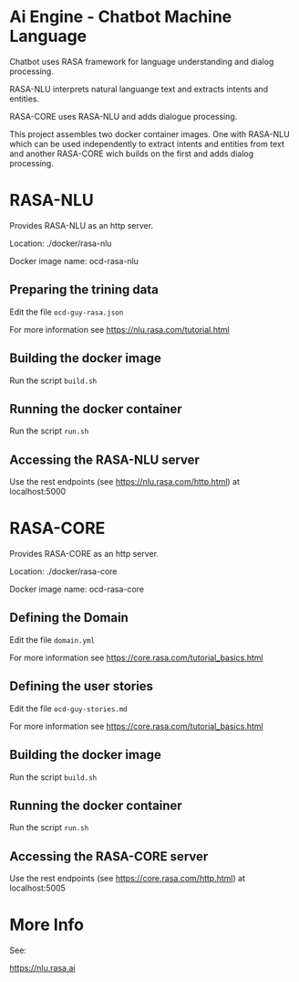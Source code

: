 Ai Engine - Chatbot Machine Language
====================================

Chatbot uses RASA framework for language understanding and dialog processing.

RASA-NLU interprets natural languange text and extracts intents and entities.

RASA-CORE uses RASA-NLU and adds dialogue processing.

This project assembles two docker container images. One with RASA-NLU which can be used independently to extract intents and entities 
from text and another RASA-CORE wich builds on the first and adds dialog processing.


RASA-NLU
========

Provides RASA-NLU as an http server.

Location: ./docker/rasa-nlu

Docker image name: ocd-rasa-nlu

Preparing the trining data
--------------------------

Edit the file `ocd-guy-rasa.json`

For more information see https://nlu.rasa.com/tutorial.html


Building the docker image
-------------------------

Run the script `build.sh`

Running the docker container
----------------------------

Run the script `run.sh`


Accessing the RASA-NLU server
-----------------------------

Use the rest endpoints (see https://nlu.rasa.com/http.html) at localhost:5000



RASA-CORE
=========

Provides RASA-CORE as an http server.

Location: ./docker/rasa-core

Docker image name: ocd-rasa-core

Defining the Domain
-------------------

Edit the file `domain.yml`

For more information see https://core.rasa.com/tutorial_basics.html


Defining the user stories
-------------------------

Edit the file `ocd-guy-stories.md`

For more information see https://core.rasa.com/tutorial_basics.html


Building the docker image
-------------------------

Run the script `build.sh`

Running the docker container
----------------------------

Run the script `run.sh`


Accessing the RASA-CORE server
-----------------------------

Use the rest endpoints (see https://core.rasa.com/http.html) at localhost:5005



More Info
=========

See:

https://nlu.rasa.ai
